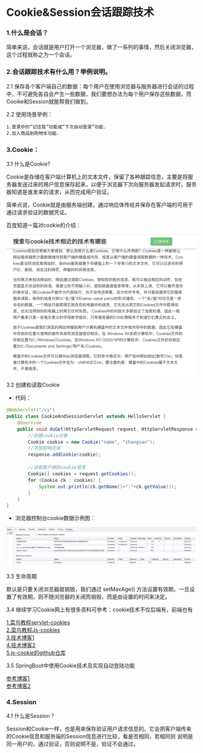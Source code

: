 # Cookie&Session会话跟踪技术

### 1.什么是会话？

简单来说，会话就是用户打开一个浏览器，做了一系列的事情，然后关闭浏览器，这个过程就称之为一个会话。

### 2.会话跟踪技术有什么用？举例说明。

2.1 保存各个客户端自己的数据：每个用户在使用浏览器与服务器进行会话的过程中，不可避免各自会产生一些数据，我们要想办法为每个用户保存这些数据，而Cooike和Session就能帮我们做到。

2.2 使用场景举例：

    1.登录中的“记住我”功能或“下次自动登录”功能.
    2.加入商品到购物车功能.

### 3.Cookie：

3.1 什么是Cookie?

Cookie是存储在客户端计算机上的文本文件，保留了各种跟踪信息，主要是将服务器发送过来的用户信息保存起来，以便于浏览器下次向服务器发起请求时，服务器知道是谁发来的请求，从而完成用户验证。

简单点说，Cookie就是由服务端创建，通过响应体传给并保存在客户端的可用于通过请求验证的数据凭证。

百度知道一篇对cookie的介绍：

![cookie介绍](../../img/cookie的介绍.png)

3.2 创建和读取Cookie

- 代码：

```java
@WebServlet("/cs")
public class CookieAndSessionServlet extends HelloServlet {
    @Override
    public void doGet(HttpServletRequest request, HttpServletResponse response) throws IOException {
        //创建cookie对象
        Cookie cookie = new Cookie("name", "zhangsan");
        //添加到响应体
        response.addCookie(cookie);
        
        //读取客户端的cookie信息
        Cookie[] cookies = request.getCookies();
        for (Cookie ck : cookies) {
            System.out.println(ck.getName()+":"+ck.getValue());
        }
    }
}
```

- 浏览器控制台cookie数据示例图：

![浏览器控制台cookie数据](../../img/浏览器控制台cookie信息.png)

3.3 生命周期

默认是只要关闭浏览器就销毁，我们通过 setMaxAge()
⽅法设置有效期，⼀旦设置了有效期，则不随浏览器的关闭⽽销毁，⽽是由设置的时间来决定。

3.4 继续学习Cookie网上有很多资料可参考：cookie技术不仅后端有，前端也有

[1.菜鸟教程servlet-cookies](https://www.runoob.com/servlet/servlet-cookies-handling.html) <br>
[2.菜鸟教程Js-cookies](https://www.runoob.com/js/js-cookies.html) <br>
[3.技术博客1](https://mp.weixin.qq.com/s/JW7mxXEqrV1rZ_pQOteXGQ) <br>
[4.技术博客2](https://www.cnblogs.com/xdp-gacl/p/3803033.html) <br>
[5.js-cookie的github仓库](https://github.com/js-cookie/js-cookie)

3.5 SpringBoot中使用Cookie技术及实现自动登陆功能

[参考博客1](https://www.cnblogs.com/zimug/p/11785225.html) <br>
[参考博客2](https://www.yisu.com/zixun/232453.html) 

### 4.Session

4.1 什么是Session？

Session和Cookie一样，也是用来保存验证用户请求信息的，它会把客户端传来的Cookie信息和服务端的Session信息进行比较，看是否相同，若相同则
说明是同一用户的，通过验证，否则说明不是，验证不会通过。
